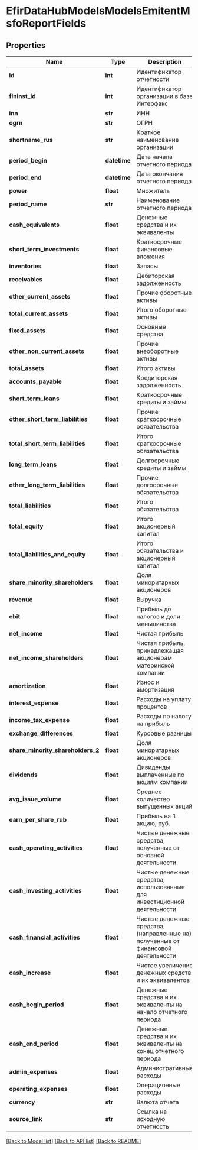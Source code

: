 # EfirDataHubModelsModelsEmitentMsfoReportFields

## Properties
Name | Type | Description | Notes
------------ | ------------- | ------------- | -------------
**id** | **int** | Идентификатор отчетности | [optional] 
**fininst_id** | **int** | Идентификатор организации в базе Интерфакс | [optional] 
**inn** | **str** | ИНН | [optional] 
**ogrn** | **str** | ОГРН | [optional] 
**shortname_rus** | **str** | Краткое наименование организации | [optional] 
**period_begin** | **datetime** | Дата начала отчетного периода | [optional] 
**period_end** | **datetime** | Дата окончания отчетного периода | [optional] 
**power** | **float** | Множитель | [optional] 
**period_name** | **str** | Наименование отчетного периода | [optional] 
**cash_equivalents** | **float** | Денежные средства и их эквиваленты | [optional] 
**short_term_investments** | **float** | Краткосрочные финансовые вложения | [optional] 
**inventories** | **float** | Запасы | [optional] 
**receivables** | **float** | Дебиторская задолженность | [optional] 
**other_current_assets** | **float** | Прочие оборотные активы | [optional] 
**total_current_assets** | **float** | Итого оборотные активы | [optional] 
**fixed_assets** | **float** | Основные средства | [optional] 
**other_non_current_assets** | **float** | Прочие внеоборотные активы | [optional] 
**total_assets** | **float** | Итого  активы | [optional] 
**accounts_payable** | **float** | Кредиторская задолженность | [optional] 
**short_term_loans** | **float** | Краткосрочные кредиты и займы | [optional] 
**other_short_term_liabilities** | **float** | Прочие краткосрочные обязательства | [optional] 
**total_short_term_liabilities** | **float** | Итого краткосрочные обязательства | [optional] 
**long_term_loans** | **float** | Долгосрочные кредиты и займы | [optional] 
**other_long_term_liabilities** | **float** | Прочие долгосрочные обязательства | [optional] 
**total_liabilities** | **float** | Итого обязательства | [optional] 
**total_equity** | **float** | Итого акционерный капитал | [optional] 
**total_liabilities_and_equity** | **float** | Итого обязательства и акционерный капитал | [optional] 
**share_minority_shareholders** | **float** | Доля миноритарных акционеров | [optional] 
**revenue** | **float** | Выручка | [optional] 
**ebit** | **float** | Прибыль до налогов и доли меньшинства | [optional] 
**net_income** | **float** | Чистая прибыль | [optional] 
**net_income_shareholders** | **float** | Чистая прибыль, принадлежащая акционерам материнской компании | [optional] 
**amortization** | **float** | Износ и амортизация | [optional] 
**interest_expense** | **float** | Расходы на уплату процентов | [optional] 
**income_tax_expense** | **float** | Расходы по налогу на прибыль | [optional] 
**exchange_differences** | **float** | Курсовые разницы | [optional] 
**share_minority_shareholders_2** | **float** | Доля миноритарных акционеров | [optional] 
**dividends** | **float** | Дивиденды выплаченные по акциям компании | [optional] 
**avg_issue_volume** | **float** | Среднее количество выпущенных акций | [optional] 
**earn_per_share_rub** | **float** | Прибыль на 1 акцию, руб. | [optional] 
**cash_operating_activities** | **float** | Чистые денежные средства, полученные  от основной деятельности | [optional] 
**cash_investing_activities** | **float** | Чистые денежные средства, использованные для инвестиционной деятельности | [optional] 
**cash_financial_activities** | **float** | Чистые денежные средства, (направленные на) полученные от финансовой деятельности | [optional] 
**cash_increase** | **float** | Чистое увеличение денежных средств и их эквивалентов | [optional] 
**cash_begin_period** | **float** | Денежные средства и их эквиваленты на начало отчетного периода | [optional] 
**cash_end_period** | **float** | Денежные средства и их эквиваленты на конец отчетного периода | [optional] 
**admin_expenses** | **float** | Административные расходы | [optional] 
**operating_expenses** | **float** | Операционные расходы | [optional] 
**currency** | **str** | Валюта отчета | [optional] 
**source_link** | **str** | Ссылка на исходную отчетность | [optional] 

[[Back to Model list]](../README.md#documentation-for-models) [[Back to API list]](../README.md#documentation-for-api-endpoints) [[Back to README]](../README.md)

